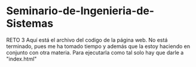# Seminario-de-Ingenieria-de-Sistemas
RETO 3
Aquí está el archivo del codigo de la página web. No está terminado, pues me ha tomado tiempo y además que la estoy haciendo en conjunto con otra materia. Para
ejecutarla como tal solo hay que darle a "index.html"
